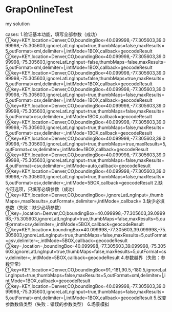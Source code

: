 # GrapOnlineTest
my solution

cases:
1.验证基本功能，填写全部参数（成功）  ①key=KEY,location=Denver,CO,boundingBox=40.099998,-77.305603,39.099998,-75.305603,ignoreLatLngInput=true,thumbMaps=false,maxResults=5,outFormat=xml,delimiter=|,intlMode=1BOX,callback=geocodeResult
②key=KEY,location=Denver,CO,boundingBox=40.099998,-77.305603,39.099998,-75.305603,ignoreLatLngInput=false,thumbMaps=false,maxResults=5,outFormat=xml,delimiter=|,intlMode=1BOX,callback=geocodeResult
③key=KEY,location=Denver,CO,boundingBox=40.099998,-77.305603,39.099998,-75.305603,ignoreLatLngInput=false,thumbMaps=true,maxResults=5,outFormat=xml,delimiter=|,intlMode=1BOX,callback=geocodeResult
④key=KEY,location=Denver,CO,boundingBox=40.099998,-77.305603,39.099998,-75.305603,ignoreLatLngInput=true,thumbMaps=false,maxResults=5,outFormat=csv,delimiter=|,intlMode=1BOX,callback=geocodeResult
⑤key=KEY,location=Denver,CO,boundingBox=40.099998,-77.305603,39.099998,-75.305603,ignoreLatLngInput=true,thumbMaps=false,maxResults=5,outFormat=csv,delimiter=,,intlMode=1BOX,callback=geocodeResult
⑥key=KEY,location=Denver,CO,boundingBox=40.099998,-77.305603,39.099998,-75.305603,ignoreLatLngInput=true,thumbMaps=false,maxResults=5,outFormat=csv,delimiter=:,intlMode=1BOX,callback=geocodeResult
⑦key=KEY,location=Denver,CO,boundingBox=40.099998,-77.305603,39.099998,-75.305603,ignoreLatLngInput=true,thumbMaps=true,maxResults=5,outFormat=csv,delimiter=;,intlMode=1BOX,callback=geocodeResult
⑧key=KEY,location=Denver,CO,boundingBox=40.099998,-77.305603,39.099998,-75.305603,ignoreLatLngInput=true,thumbMaps=false,maxResults=4,outFormat=csv,delimiter=;,intlMode=auto,callback=geocodeResult
⑨key=KEY,location=Denver,CO,boundingBox=40.099998,-77.305603,39.099998,-75.305603,ignoreLatLngInput=true,thumbMaps=false,maxResults=5,outFormat=csv,delimiter=;,intlMode=5BOX,callback=geocodeResult
2.缺少可选项，只填写必填参数（成功）
①key=KEY,location=Denver,CO,boundingBox=,ignoreLatLngInput=,thumbMaps=,maxResults=,outFormat=,delimiter=,intlMode=,callback=
3.缺少必填参数（失败：缺少必填参数）
①key=,location=Denver,CO,boundingBox=40.099998,-77.305603,39.099998,-75.305603,ignoreLatLngInput=true,thumbMaps=false,maxResults=5,outFormat=csv,delimiter=;,intlMode=5BOX,callback=geocodeResult
②key=KEY,location=,boundingBox=40.099998,-77.305603,39.099998,-75.305603,ignoreLatLngInput=true,thumbMaps=false,maxResults=5,outFormat=csv,delimiter=;,intlMode=5BOX,callback=geocodeResult
③key=,location=,boundingBox=40.099998,-77.305603,39.099998,-75.305603,ignoreLatLngInput=true,thumbMaps=false,maxResults=5,outFormat=csv,delimiter=;,intlMode=5BOX,callback=geocodeResult
4.参数越界（失败：参数异常）
①key=KEY,location=Denver,CO,boundingBox=91,-181,90.5,-180.5,ignoreLatLngInput=true,thumbMaps=false,maxResults=5,outFormat=xml,delimiter=|,intlMode=1BOX,callback=geocodeResult
②key=KEY,location=Denver,CO,boundingBox=40.099998,-77.305603,39.099998,-75.305603,ignoreLatLngInput=true,thumbMaps=false,maxResults=5,outFormat=xml,delimiter=|,intlMode=1BOX,callback=geocodeResult
5.改变参数数值类型（失败：错误的参数类型）
6.场景模拟

  
